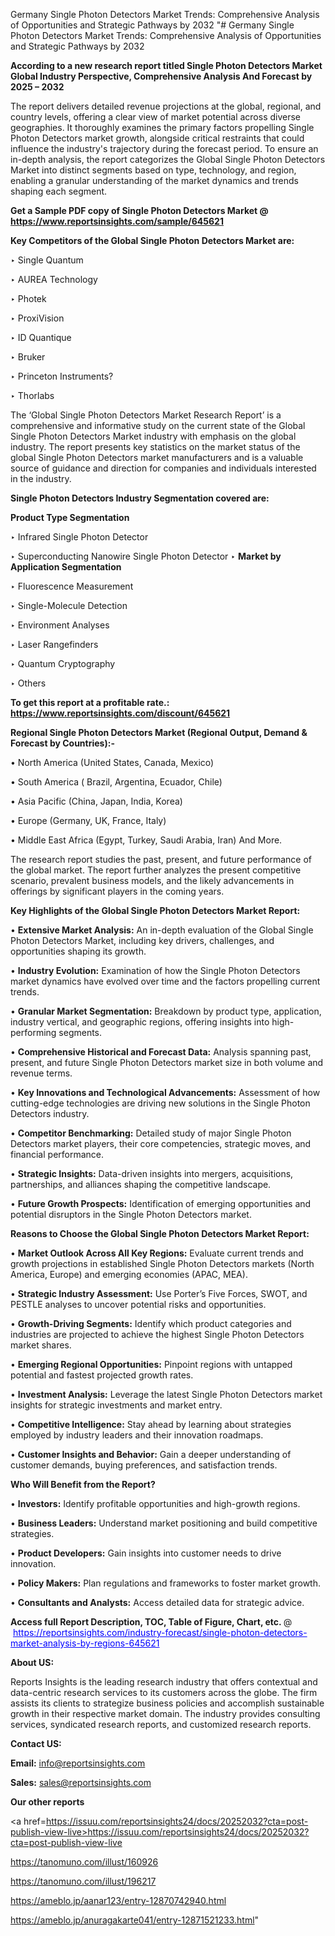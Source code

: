 Germany Single Photon Detectors Market Trends: Comprehensive Analysis of Opportunities and Strategic Pathways by 2032
"# Germany Single Photon Detectors Market Trends: Comprehensive Analysis of Opportunities and Strategic Pathways by 2032

<strong>According to a new research report titled Single Photon Detectors Market Global Industry Perspective, Comprehensive Analysis And Forecast by 2025 – 2032</strong>

The report delivers detailed revenue projections at the global, regional, and country levels, offering a clear view of market potential across diverse geographies. It thoroughly examines the primary factors propelling Single Photon Detectors market growth, alongside critical restraints that could influence the industry's trajectory during the forecast period. To ensure an in-depth analysis, the report categorizes the Global Single Photon Detectors Market into distinct segments based on type, technology, and region, enabling a granular understanding of the market dynamics and trends shaping each segment.

<strong>Get a Sample PDF copy of Single Photon Detectors Market </strong><strong>@<a href=https://www.reportsinsights.com/sample/645621 style=color:#0000ff;> https://www.reportsinsights.com/sample/645621</a></strong></font>

<strong>Key Competitors of the Global Single Photon Detectors Market are:</strong>

‣ Single Quantum

‣ AUREA Technology

‣ Photek

‣ ProxiVision

‣ ID Quantique

‣ Bruker

‣ Princeton Instruments?

‣ Thorlabs

The ‘Global Single Photon Detectors Market Research Report’ is a comprehensive and informative study on the current state of the Global Single Photon Detectors Market industry with emphasis on the global industry. The report presents key statistics on the market status of the global Single Photon Detectors market manufacturers and is a valuable source of guidance and direction for companies and individuals interested in the industry.

<strong>Single Photon Detectors Industry Segmentation covered are:</strong>

<strong>Product Type Segmentation</strong>

‣ Infrared Single Photon Detector

‣ Superconducting Nanowire Single Photon Detector
‣ 
<strong>Market by Application Segmentation</strong>

‣ Fluorescence Measurement

‣ Single-Molecule Detection

‣ Environment Analyses

‣ Laser Rangefinders

‣ Quantum Cryptography

‣ Others

<strong>To get this report at a profitable rate.: <a href=https://www.reportsinsights.com/discount/645621 style=color:#0000ff;>https://www.reportsinsights.com/discount/645621</a></strong></font>

<strong>Regional Single Photon Detectors Market (Regional Output, Demand &amp; Forecast by Countries):-</strong>

• North America (United States, Canada, Mexico)

• South America ( Brazil, Argentina, Ecuador, Chile)

• Asia Pacific (China, Japan, India, Korea)

• Europe (Germany, UK, France, Italy)

• Middle East Africa (Egypt, Turkey, Saudi Arabia, Iran) And More.

The research report studies the past, present, and future performance of the global market. The report further analyzes the present competitive scenario, prevalent business models, and the likely advancements in offerings by significant players in the coming years.

<strong>Key Highlights of the Global Single Photon Detectors Market Report:</strong>

• <strong>Extensive Market Analysis:</strong> An in-depth evaluation of the Global Single Photon Detectors Market, including key drivers, challenges, and opportunities shaping its growth.

• <strong>Industry Evolution:</strong> Examination of how the Single Photon Detectors market dynamics have evolved over time and the factors propelling current trends.

• <strong>Granular Market Segmentation:</strong> Breakdown by product type, application, industry vertical, and geographic regions, offering insights into high-performing segments.

• <strong>Comprehensive Historical and Forecast Data:</strong> Analysis spanning past, present, and future Single Photon Detectors market size in both volume and revenue terms.

• <strong>Key Innovations and Technological Advancements:</strong> Assessment of how cutting-edge technologies are driving new solutions in the Single Photon Detectors industry.

• <strong>Competitor Benchmarking:</strong> Detailed study of major Single Photon Detectors market players, their core competencies, strategic moves, and financial performance.

• <strong>Strategic Insights:</strong> Data-driven insights into mergers, acquisitions, partnerships, and alliances shaping the competitive landscape.

• <strong>Future Growth Prospects:</strong> Identification of emerging opportunities and potential disruptors in the Single Photon Detectors market.

<strong>Reasons to Choose the Global Single Photon Detectors Market Report:</strong>

• <strong>Market Outlook Across All Key Regions:</strong> Evaluate current trends and growth projections in established Single Photon Detectors markets (North America, Europe) and emerging economies (APAC, MEA).

• <strong>Strategic Industry Assessment:</strong> Use Porter’s Five Forces, SWOT, and PESTLE analyses to uncover potential risks and opportunities.

• <strong>Growth-Driving Segments:</strong> Identify which product categories and industries are projected to achieve the highest Single Photon Detectors market shares.

• <strong>Emerging Regional Opportunities:</strong> Pinpoint regions with untapped potential and fastest projected growth rates.

• <strong>Investment Analysis:</strong> Leverage the latest Single Photon Detectors market insights for strategic investments and market entry.

• <strong>Competitive Intelligence:</strong> Stay ahead by learning about strategies employed by industry leaders and their innovation roadmaps.

• <strong>Customer Insights and Behavior:</strong> Gain a deeper understanding of customer demands, buying preferences, and satisfaction trends.

<strong>Who Will Benefit from the Report?</strong>

• <strong>Investors:</strong> Identify profitable opportunities and high-growth regions.

• <strong>Business Leaders:</strong> Understand market positioning and build competitive strategies.

• <strong>Product Developers:</strong> Gain insights into customer needs to drive innovation.

• <strong>Policy Makers:</strong> Plan regulations and frameworks to foster market growth.

• <strong>Consultants and Analysts:</strong> Access detailed data for strategic advice.
</ul>
<strong>Access full Report Description, TOC, Table of Figure, Chart, etc. </strong>@  <a href=https://reportsinsights.com/industry-forecast/single-photon-detectors-market-analysis-by-regions-645621 style=color:#0000ff;>https://reportsinsights.com/industry-forecast/single-photon-detectors-market-analysis-by-regions-645621</a></font>

<strong><strong>About US</strong>:</strong>

Reports Insights is the leading research industry that offers contextual and data-centric research services to its customers across the globe. The firm assists its clients to strategize business policies and accomplish sustainable growth in their respective market domain. The industry provides consulting services, syndicated research reports, and customized research reports.

<strong>Contact US:</strong>

<p class=""""><b>Email:</b> <a href=mailto:info@reportsinsights.com>info@reportsinsights.com</a></p>
<p class=""""><b>Sales:</b> <a href=mailto:sales@reportsinsights.com>sales@reportsinsights.com</a></p>

<strong>Our other reports</strong>

<a href=https://issuu.com/reportsinsights24/docs/20252032?cta=post-publish-view-live>https://issuu.com/reportsinsights24/docs/20252032?cta=post-publish-view-live</a>

<a href=https://tanomuno.com/illust/160926>https://tanomuno.com/illust/160926</a>

<a href=https://tanomuno.com/illust/196217>https://tanomuno.com/illust/196217</a>

<a href=https://ameblo.jp/aanar123/entry-12870742940.html>https://ameblo.jp/aanar123/entry-12870742940.html</a>

<a href=https://ameblo.jp/anuragakarte041/entry-12871521233.html>https://ameblo.jp/anuragakarte041/entry-12871521233.html</a>"
